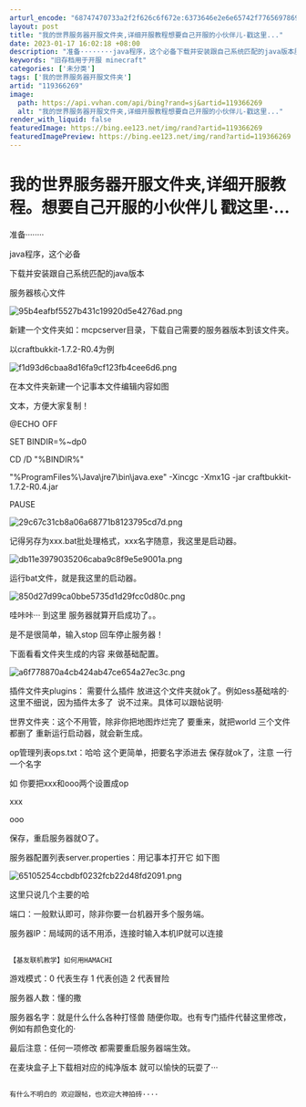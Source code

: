 ```yaml
---
arturl_encode: "68747470733a2f2f626c6f672e:6373646e2e6e65742f77656978696e5f33393733313538362f:61727469636c652f64657461696c732f313139333636323639"
layout: post
title: "我的世界服务器开服文件夹,详细开服教程想要自己开服的小伙伴儿-戳这里..."
date: 2023-01-17 16:02:18 +08:00
description: "准备········java程序，这个必备下载并安装跟自己系统匹配的java版本服务器核心文件新建一"
keywords: "旧存档用于开服 minecraft"
categories: ['未分类']
tags: ['我的世界服务器开服文件夹']
artid: "119366269"
image:
  path: https://api.vvhan.com/api/bing?rand=sj&artid=119366269
  alt: "我的世界服务器开服文件夹,详细开服教程想要自己开服的小伙伴儿-戳这里..."
render_with_liquid: false
featuredImage: https://bing.ee123.net/img/rand?artid=119366269
featuredImagePreview: https://bing.ee123.net/img/rand?artid=119366269
---
```


# 我的世界服务器开服文件夹,详细开服教程。想要自己开服的小伙伴儿 戳这里·...

准备········

java程序，这个必备

下载并安装跟自己系统匹配的java版本

服务器核心文件

![95b4eafbf5527b431c19920d5e4276ad.png](https://i-blog.csdnimg.cn/blog_migrate/00b981d5bac47da71846fd1a6ab4f865.png)

新建一个文件夹如：mcpcserver目录，下载自己需要的服务器版本到该文件夹。

以craftbukkit-1.7.2-R0.4为例

![f1d93d6cbaa8d16fa9cf123fb4cee6d6.png](https://i-blog.csdnimg.cn/blog_migrate/996b73be69ac52312bc944607e8c7a2f.jpeg)

在本文件夹新建一个记事本文件编辑内容如图

文本，方便大家复制！

@ECHO OFF

SET BINDIR=%~dp0

CD /D "%BINDIR%"

"%ProgramFiles%\Java\jre7\bin\java.exe" -Xincgc -Xmx1G -jar craftbukkit-1.7.2-R0.4.jar

PAUSE

![29c67c31cb8a06a68771b8123795cd7d.png](https://i-blog.csdnimg.cn/blog_migrate/9c94b3d8987bdc4462847ac55ce17b9a.jpeg)

记得另存为xxx.bat批处理格式，xxx名字随意，我这里是启动器。

![db11e3979035206caba9c8f9e5e9001a.png](https://i-blog.csdnimg.cn/blog_migrate/484fd9087dcb1ec0b3087e0a545c5ca7.jpeg)

运行bat文件，就是我这里的启动器。

![850d27d99ca0bbe5735d1d29fcc0d80c.png](https://i-blog.csdnimg.cn/blog_migrate/1599aea2334649f3e4c036ddb0a9cee3.jpeg)

哇咔咔··· 到这里 服务器就算开启成功了。。

是不是很简单，输入stop 回车停止服务器！

下面看看文件夹生成的内容 来做基础配置。

![a6f778870a4cb424ab47ce654a27ec3c.png](https://i-blog.csdnimg.cn/blog_migrate/0c46b6b5c4966737e41cb78eade955f8.jpeg)

插件文件夹plugins： 需要什么插件 放进这个文件夹就ok了。例如ess基础啥的·这里不细说，因为插件太多了  说不过来。具体可以跟帖说明·

世界文件夹：这个不用管，除非你把地图炸烂完了 要重来，就把world 三个文件都删了 重新运行启动器，就会新生成。

op管理列表ops.txt：哈哈 这个更简单，把要名字添进去 保存就ok了，注意 一行一个名字

如 你要把xxx和ooo两个设置成op

xxx

ooo

保存，重启服务器就O了。

服务器配置列表server.properties：用记事本打开它 如下图

![65105254ccbdbf0232fcb22d48fd2091.png](https://i-blog.csdnimg.cn/blog_migrate/a1780eedfb32ec85ad30e37bb8f1f4cb.jpeg)

这里只说几个主要的哈

端口：一般默认即可，除非你要一台机器开多个服务端。

服务器IP：局域网的话不用添，连接时输入本机IP就可以连接

~~~~~~~~~~~~~~~~~~~~~~~~~~~~~~~~~~~~~~~~~~

【基友联机教学】如何用HAMACHI

~~~~~~~~~~~~~~~~~~~~~~~~~~~~~~~~~~~~~~~~~~~

游戏模式：0 代表生存 1 代表创造 2 代表冒险

服务器人数：懂的撒

服务器名字：就是什么什么各种打怪兽 随便你取。也有专门插件代替这里修改，例如有颜色变化的·

最后注意：任何一项修改 都需要重启服务器端生效。

在麦块盒子上下载相对应的纯净版本 就可以愉快的玩耍了···

~~~~~~~~~~~~~~~~~~~~~~~~~~~~~~~~~~~~~

有什么不明白的 欢迎跟帖，也欢迎大神拍砖····